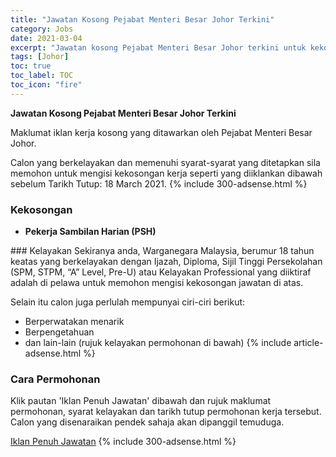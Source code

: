 ```yaml
---
title: "Jawatan Kosong Pejabat Menteri Besar Johor Terkini" 
category: Jobs 
date: 2021-03-04 
excerpt: "Jawatan kosong Pejabat Menteri Besar Johor terkini untuk kekosongan Pekerja Sambilan Harian (PSH)" 
tags: [Johor] 
toc: true 
toc_label: TOC 
toc_icon: "fire" 
--- 
```


**Jawatan Kosong Pejabat Menteri Besar Johor Terkini**

Maklumat iklan kerja kosong yang ditawarkan oleh Pejabat Menteri Besar Johor. 

Calon yang berkelayakan dan memenuhi syarat-syarat yang ditetapkan sila memohon untuk mengisi kekosongan kerja seperti yang diiklankan dibawah sebelum Tarikh Tutup: 18 March 2021. 
{% include 300-adsense.html %} 
### Kekosongan 
<ul>
<li><strong>Pekerja Sambilan Harian (PSH)</strong></li>
</ul> 
### Kelayakan 
Sekiranya anda, Warganegara Malaysia, berumur 18 tahun keatas yang berkelayakan dengan Ijazah, Diploma, Sijil Tinggi Persekolahan (SPM, STPM, “A” Level, Pre-U) atau Kelayakan Professional yang diiktiraf adalah di pelawa untuk memohon mengisi kekosongan jawatan di atas.

Selain itu calon juga perlulah mempunyai ciri-ciri berikut:
- Berperwatakan menarik
- Berpengetahuan
- dan lain-lain (rujuk kelayakan permohonan di bawah) 
{% include article-adsense.html %} 
### Cara Permohonan 
Klik pautan 'Iklan Penuh Jawatan' dibawah dan rujuk maklumat permohonan, syarat kelayakan dan tarikh tutup permohonan kerja tersebut.
Calon yang disenaraikan pendek sahaja akan dipanggil temuduga.

<a href="https://www.johor.gov.my/archives/7185?fbclid=IwAR23fmTrYBOdZFqArB69QnAWxq6Exm9q_eb8LALJwSVmQyLSjePgQvgDsSo" class="btn btn--info" target="_blank" rel="nofollow noopenner">Iklan Penuh Jawatan</a> 
{% include 300-adsense.html %} 